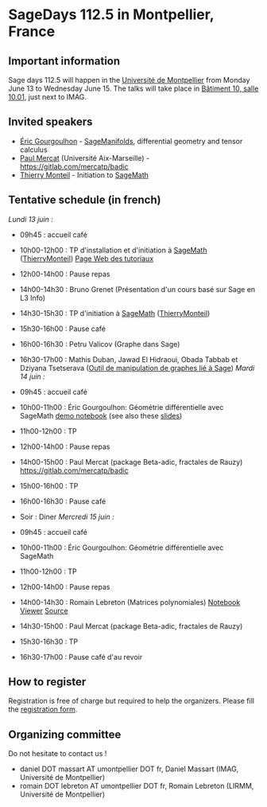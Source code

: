 

# SageDays 112.5 in Montpellier, France


## Important information

Sage days 112.5 will happen in the <a class="https" href="https://www.openstreetmap.org/#map=19/43.63137/3.86542">Université de Montpellier</a> from Monday June 13 to Wednesday June 15. The talks will take place in <a class="https" href="https://osm.org/go/xVyK_83uw?m=">Bâtiment 10, salle 10.01</a>, just next to IMAG. 


## Invited speakers

* <a class="https" href="https://luth.obspm.fr/~luthier/gourgoulhon/en/">Éric Gourgoulhon</a> - <a class="https" href="https://sagemanifolds.obspm.fr/">SageManifolds</a>, differential geometry and tensor calculus 
* <a class="http" href="http://www.i2m.univ-amu.fr/perso/paul.mercat/index.php?p=programmes">Paul Mercat</a> (Université Aix-Marseille) - <a class="https" href="https://gitlab.com/mercatp/badic">https://gitlab.com/mercatp/badic</a> 
* <a class="https" href="https://monteil.perso.math.cnrs.fr">Thierry Monteil</a> - Initiation to <a href="/SageMath">SageMath</a> 

## Tentative schedule (in french)

_Lundi 13 juin :_ 

* 09h45       : accueil café 
* 10h00-12h00 : TP d'installation et d'initiation à <a href="/SageMath">SageMath</a> (<a href="/ThierryMonteil">ThierryMonteil</a>) <a class="https" href="https://lipn.univ-paris13.fr/~monteil/montpellier2022/">Page Web des tutoriaux</a> 
* 12h00-14h00 : Pause repas 
* 14h00-14h30 : Bruno Grenet (Présentation d'un cours basé sur Sage en L3 Info) 
* 14h30-15h30 : TP d'initiation à <a href="/SageMath">SageMath</a> (<a href="/ThierryMonteil">ThierryMonteil</a>) 
* 15h30-16h00 : Pause café 
* 16h00-16h30 : Petru Valicov (Graphe dans Sage) 
* 16h30-17h00 : Mathis Duban, Jawad El Hidraoui, Obada Tabbab et Dziyana Tsetserava (<a class="https" href="https://github.com/Projet-SageMath-Graphs/JS_Graph_Sage">Outil de manipulation de graphes lié à Sage</a>) 
_Mardi 14 juin :_ 

* 09h45       : accueil café 
* 10h00-11h00 : Éric Gourgoulhon: Géométrie différentielle avec SageMath <a class="https" href="https://nbviewer.org/github/sagemanifolds/SageManifolds/blob/master/Notebooks/SM_sphere_S2.ipynb">demo notebook</a> (see also these <a class="https" href="https://sagemanifolds.obspm.fr/doc/tensor_jncf18.pdf">slides</a>) 
* 11h00-12h00 : TP 
* 12h00-14h00 : Pause repas 
* 14h00-15h00 : Paul Mercat (package Beta-adic, fractales de Rauzy) <a href="https://gitlab.com/mercatp/badic">https://gitlab.com/mercatp/badic</a> 
* 15h00-16h00 : TP 
* 16h00-16h30 : Pause café 
* Soir : Diner 
_Mercredi 15 juin :_ 

* 09h45       : accueil café 
* 10h00-11h00 : Éric Gourgoulhon: Géométrie différentielle avec SageMath 
* 11h00-12h00 : TP 
* 12h00-14h00 : Pause repas 
* 14h00-14h30 : Romain Lebreton (Matrices polynomiales) <a class="https" href="https://nbviewer.org/github/romainlebreton/SageDaysMontpellier2022/blob/main/Pr%C3%A9sentation.ipynb">Notebook Viewer</a> <a class="https" href="https://raw.githubusercontent.com/romainlebreton/SageDaysMontpellier2022/main/Pr%C3%A9sentation.ipynb">Source</a> 
* 14h30-15h00 : Paul Mercat (package Beta-adic, fractales de Rauzy) 
* 15h30-16h30 : TP 
* 16h30-17h00 : Pause café d'au revoir 

## How to register

Registration is free of charge but required to help the organizers. Please fill the <a class="https" href="https://framaforms.org/inscription-aux-sagedays-montpellier-du-lundi-1306-au-mercredi-15062022-1653401118">registration form</a>. 


## Organizing committee

Do not hesitate to contact us ! 

* daniel DOT massart AT umontpellier DOT fr, Daniel Massart (IMAG, Université de Montpellier) 
* romain DOT lebreton AT umontpellier DOT fr, Romain Lebreton (LIRMM, Université de Montpellier) 